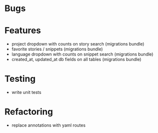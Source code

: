 
Bugs
===

Features
===
- project dropdown with counts on story search (migrations bundle)
- favorite stories / snippets (migrations bundle)
- language dropdown with counts on snippet search (migrations bundle)  
- created_at, updated_at db fields on all tables (migrations bundle)

Testing
===
- write unit tests

Refactoring
===
- replace annotations with yaml routes